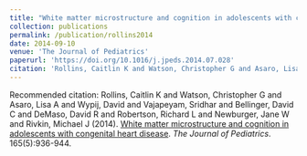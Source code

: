 ```yaml
---
title: "White matter microstructure and cognition in adolescents with congenital heart disease"
collection: publications
permalink: /publication/rollins2014
date: 2014-09-10
venue: 'The Journal of Pediatrics'
paperurl: 'https://doi.org/10.1016/j.jpeds.2014.07.028'
citation: 'Rollins, Caitlin K and Watson, Christopher G and Asaro, Lisa A and Wypij, David and Vajapeyam, Sridhar and Bellinger, David C and DeMaso, David R and Robertson, Richard L and Newburger, Jane W and Rivkin, Michael J (2014). <u>White matter microstructure and cognition in adolescents with congenital heart disease</u>. <i>The Journal of Pediatrics</i>. 165(5):936-944.'
---
```

Recommended citation: Rollins, Caitlin K and Watson, Christopher G and Asaro, Lisa A and Wypij, David and Vajapeyam, Sridhar and Bellinger, David C and DeMaso, David R and Robertson, Richard L and Newburger, Jane W and Rivkin, Michael J (2014). <u>White matter microstructure and cognition in adolescents with congenital heart disease</u>. <i>The Journal of Pediatrics</i>. 165(5):936-944.